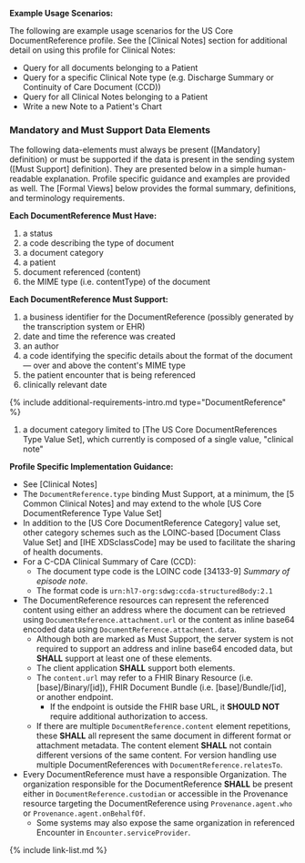 
**Example Usage Scenarios:**

The following are example usage scenarios for the US Core DocumentReference profile.  See the [Clinical Notes] section for additional detail on using this profile for Clinical Notes:

-   Query for all documents belonging to a Patient
-   Query for a specific Clinical Note type (e.g. Discharge Summary or Continuity of Care Document (CCD))
-   Query for all Clinical Notes belonging to a Patient
-   Write a new Note to a Patient's Chart

### Mandatory and Must Support Data Elements

The following data-elements must always be present ([Mandatory] definition) or must be supported if the data is present in the sending system ([Must Support] definition). They are presented below in a simple human-readable explanation.  Profile specific guidance and examples are provided as well.  The [Formal Views] below provides the  formal summary, definitions, and  terminology requirements.

**Each DocumentReference Must Have:**

1.  a status
1.  a code describing the type of document
1.  a document category
1.  a patient
1.  document referenced (content)
1.  the MIME type (i.e. contentType) of the document

**Each DocumentReference Must Support:**

1.  a business identifier for the DocumentReference (possibly generated by the transcription system or EHR)
1.  date and time the reference was created
1.  an author
1.  a code identifying the specific details about the format of the document — over and above the content's MIME type
1.  the patient encounter that is being referenced
1. clinically relevant date

{% include additional-requirements-intro.md type="DocumentReference" %}

1.  a document category limited to [The US Core DocumentReferences Type Value Set], which currently is composed of a single value, "clinical note"

**Profile Specific Implementation Guidance:**

- See [Clinical Notes]
- The `DocumentReference.type` binding Must Support, at a minimum, the [5 Common Clinical Notes] and may extend to the whole [US Core DocumentReference Type Value Set]
- In addition to the [US Core DocumentReference Category] value set, other category schemes such as the LOINC-based [Document Class Value Set] and [IHE XDSclassCode] may be used to facilitate the sharing of health documents.
- For a C-CDA Clinical Summary of Care (CCD):
   -  The document type code is the LOINC code [34133-9] *Summary of episode note*.
   -  The format code is `urn:hl7-org:sdwg:ccda-structuredBody:2.1`
- The DocumentReference resources can represent the referenced content using either an address where the document can be retrieved using `DocumentReference.attachment.url` or the content as inline base64 encoded data using `DocumentReference.attachment.data`.
    -  Although both are marked as Must Support, the server system is not required to support an address and inline base64 encoded data, but **SHALL** support at least one of these elements.
    -  The client application **SHALL** support both elements.
    -  The `content.url` may refer to a FHIR Binary Resource (i.e. [base]/Binary/[id]), FHIR Document Bundle (i.e. [base]/Bundle/[id], or another endpoint.
        - If the endpoint is outside the FHIR base URL, it **SHOULD NOT** require additional authorization to access.
    -  <span class="bg-success" markdown="1">If there are multiple `DocumentReference.content` element repetitions, these **SHALL** all represent the same document in different format or attachment metadata. The content element **SHALL** not contain different versions of the same content. For version handling use multiple DocumentReferences with `DocumentReference.relatesTo`.</span><!-- new-content --> 
- Every DocumentReference must have a responsible Organization. The organization responsible for the DocumentReference **SHALL** be present either in `DocumentReference.custodian` or accessible in the Provenance resource targeting the DocumentReference using `Provenance.agent.who` or `Provenance.agent.onBehalfOf`.
   - Some systems may also expose the same organization in referenced Encounter in `Encounter.serviceProvider`.

{% include link-list.md %}
